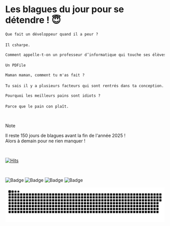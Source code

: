 
<h1>Les blagues du jour pour se détendre ! 😇</h1>

```diff
Que fait un développeur quand il a peur ?

Il csharpe.
```

```diff
Comment appelle-t-on un professeur d’informatique qui touche ses élèves ?

Un PDFile
```

```diff
Maman maman, comment tu m'as fait ?

Tu sais il y a plusieurs facteurs qui sont rentrés dans ta conception.
```

```diff
Pourquoi les meilleurs pains sont idiots ?

Parce que le pain con plaît.
```

<br/>

> [!NOTE]
> Il reste 150 jours de blagues avant la fin de l'année 2025 ! <br/>
> Alors à demain pour ne rien manquer !

<br/>


[![Hits](https://hits.seeyoufarm.com/api/count/incr/badge.svg?url=https%3A%2F%2Fgithub.com%2FClems02%2Fhit-counter&count_bg=%23003E80&title_bg=%235C9FE1&icon=powershell.svg&icon_color=%23FFFFFF&title=Visite&edge_flat=false)](https://hits.seeyoufarm.com)


<br/>


![Badge](https://img.shields.io/badge/Last%20updated%20on-white?style=for-the-badge&logo=clockify)   ![Badge](https://img.shields.io/badge/04/08-white?style=for-the-badge) ![Badge](https://img.shields.io/badge/at-white?style=for-the-badge) ![Badge](https://img.shields.io/badge/04:04-white?style=for-the-badge)


<p align="center">
 <img width="1000" src="assets/github-snake.svg" alt="snake"/>
</p>
